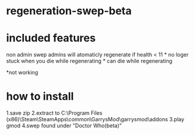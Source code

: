 regeneration-swep-beta
======================
included features
==================
non admin swep 
admins will atomaticly regenerate if health < 11 *
no loger stuck when you die while regenerating *
can die while regenerating

*not working

how to install
==============
1.save zip
2.extract to C:\Program Files (x86)\Steam\SteamApps\common\GarrysMod\garrysmod\addons
3.play gmod
4.swep found under "Doctor Who(beta)"
